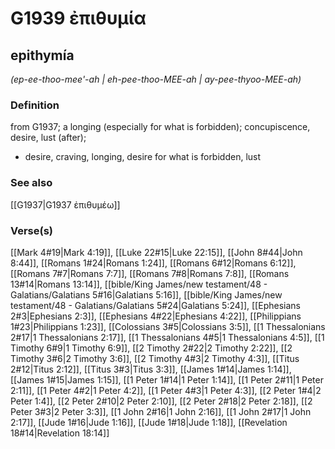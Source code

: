 # G1939 ἐπιθυμία

## epithymía

_(ep-ee-thoo-mee'-ah | eh-pee-thoo-MEE-ah | ay-pee-thyoo-MEE-ah)_

### Definition

from G1937; a longing (especially for what is forbidden); concupiscence, desire, lust (after); 

- desire, craving, longing, desire for what is forbidden, lust

### See also

[[G1937|G1937 ἐπιθυμέω]]

### Verse(s)

[[Mark 4#19|Mark 4:19]], [[Luke 22#15|Luke 22:15]], [[John 8#44|John 8:44]], [[Romans 1#24|Romans 1:24]], [[Romans 6#12|Romans 6:12]], [[Romans 7#7|Romans 7:7]], [[Romans 7#8|Romans 7:8]], [[Romans 13#14|Romans 13:14]], [[bible/King James/new testament/48 - Galatians/Galatians 5#16|Galatians 5:16]], [[bible/King James/new testament/48 - Galatians/Galatians 5#24|Galatians 5:24]], [[Ephesians 2#3|Ephesians 2:3]], [[Ephesians 4#22|Ephesians 4:22]], [[Philippians 1#23|Philippians 1:23]], [[Colossians 3#5|Colossians 3:5]], [[1 Thessalonians 2#17|1 Thessalonians 2:17]], [[1 Thessalonians 4#5|1 Thessalonians 4:5]], [[1 Timothy 6#9|1 Timothy 6:9]], [[2 Timothy 2#22|2 Timothy 2:22]], [[2 Timothy 3#6|2 Timothy 3:6]], [[2 Timothy 4#3|2 Timothy 4:3]], [[Titus 2#12|Titus 2:12]], [[Titus 3#3|Titus 3:3]], [[James 1#14|James 1:14]], [[James 1#15|James 1:15]], [[1 Peter 1#14|1 Peter 1:14]], [[1 Peter 2#11|1 Peter 2:11]], [[1 Peter 4#2|1 Peter 4:2]], [[1 Peter 4#3|1 Peter 4:3]], [[2 Peter 1#4|2 Peter 1:4]], [[2 Peter 2#10|2 Peter 2:10]], [[2 Peter 2#18|2 Peter 2:18]], [[2 Peter 3#3|2 Peter 3:3]], [[1 John 2#16|1 John 2:16]], [[1 John 2#17|1 John 2:17]], [[Jude 1#16|Jude 1:16]], [[Jude 1#18|Jude 1:18]], [[Revelation 18#14|Revelation 18:14]]